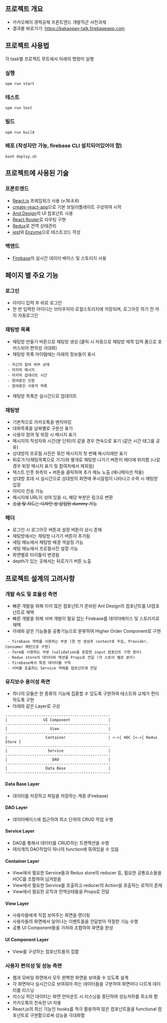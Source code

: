 ## 프로젝트 개요

- 카카오페이 경력공채 프론트엔드 개발직군 사전과제
- 결과물 바로가기: https://kakaopay-talk.firebaseapp.com

## 프로젝트 사용법

각 task별 프로젝트 루트에서 아래의 명령어 실행

### 실행

```
npm run start
```

### 테스트

```
npm run test
```

### 빌드

```
npm run build
```

### 배포 (작성자만 가능, firebase CLI 설치되어있어야 함)

```
bash deploy.sh
```

## 프로젝트에 사용된 기술

### 프론트엔드

- [React.js](https://reactjs.org/) 프레임워크 사용 (v.16.8.6)
- [create-react-app](https://facebook.github.io/create-react-app/docs/getting-started)으로 기본 보일러플레이트 구성하여 시작
- [And Design](https://ant.design/)의 UI 컴포넌트 사용
- [React Router](https://reacttraining.com/react-router/web/guides/quick-start)로 라우팅 구현
- [Redux](https://lunit.gitbook.io/redux-in-korean/)로 전역 상태관리
- [jest](https://jestjs.io/)와 [Enzyme](https://airbnb.io/enzyme/)으로 테스트코드 작성

### 백엔드

- [Firebase](https://firebase.google.com/?hl=ko)의 실시간 데이터 베이스 및 스토리지 사용

## 페이지 별 주요 기능

### 로그인

- 아이디 입력 후 바로 로그인
- 한 번 입력한 아이디는 브라우저의 로컬스토리지에 저장되며, 로그아웃 하기 전 까지 자동로그인

### 채팅방 목록

- 채팅방 만들기 버튼으로 채팅방 생성 (클릭 시 자동으로 채팅방 제목 입력 폼으로 포커스되어 편의성 극대화)
- 채팅방 목록 아이템에는 아래의 정보들이 표시

```- 채팅방 제목
 - 자신의 참여 여부 상태
 - 마지막 메시지
 - 마지막 업데이트 시간
 - 참여중인 인원
 - 참여중인 사용자 목록
```

- 채팅방 목록은 실시간으로 업데이트

### 채팅방

- 기본적으로 카카오톡을 벤치마킹
- 대화목록을 날짜별로 구분선 표기
- 사용자 참여 및 퇴장 시 메시지 표기
- 메시지의 작성자와 시간(분 단위)이 같을 경우 연속으로 표기 (같은 시간 태그를 공유)
- 상대방의 프로필 사진은 묶인 메시지의 첫 번째 메시지에만 표기
- 뒤로가기(채팅목록으로 가기)와 별개로 채팅방 나가기 버튼이 헤더에 위치함 (나갈경우 퇴장 메시지 표기 및 참여자에서 제외됨)
- 텍스트 인풋 좌측의 + 버튼을 클릭하여 추가 메뉴 노출 (에니메이션 적용)
- 상대방 초대 시 실시간으로 상대방의 화면에 푸시알림이 나타나고 수락 시 채팅방 입장
- 이미지 전송 가능
- 메시지에 URL이 섞여 있을 시, 해당 부분은 링크로 변환
- ~~송금 및 지도는 디자인 상 삽입된 dummy 기능~~

### 헤더

- 로그인 시 로그아웃 버튼과 설정 버튼이 상시 존재
- 채팅방에서는 채팅방 나가기 버튼이 추가됨
- 세팅 메뉴에서 채팅방 배경 색설정 가능
- 세팅 메뉴에서 프로필사진 설정 가능
- 화면별로 타이틀이 변경됨
- depth가 있는 곳에서는 뒤로가기 버튼 노출

## 프로젝트 설계의 고려사항

### 개발 속도 및 효율성 측면

- 빠른 개발을 위해 이미 많은 컴포넌트가 준비된 Ant Design의 컴포넌트를 UI컴포넌트로 채택
- 빠른 개발을 위해 서버 개발이 필요 없는 Firebase를 데이터베이스 및 스토리지로 채택
- 아래와 같은 기능들을 공통기능으로 분류하여 Higher Order Component로 구현

```
 - firebase 객체를 사용하는 부분 (한 번 생성후 context로 주입, Provider, Consumer 패턴으로 구현)
 - form을 사용하는 부분 (validation을 포함한 input 컴포넌트 구현 용이)
 - Redux store의 데이터와 액션을 Props로 전달 (각 스토어 별로 분리)
 - firebase에서 특정 데이터를 구독
 - 서버를 호출하는 Service 객체를 컴포넌트에 전달
```

### 유지보수 용이성 측면

- 하나의 모듈은 한 종류의 기능에 집중할 수 있도록 구현하여 테스트와 교체가 편리하도록 구현
- 아래와 같은 Layer로 구성

```
-----------------------------------------------
|                UI Component                 |
-----------------------------------------------
|                   View                      |
-----------------------------------------------
|                 Container                   | <->[ HOC ]<->[ Redux Store ]
-----------------------------------------------
|                  Service                    |
-----------------------------------------------
|                    DAO                      |
-----------------------------------------------
|                 Data Base                   |
-----------------------------------------------
```

#### Data Base Layer

- 데이터를 저장하고 파일을 저장하는 계층 (Firebase)

#### DAO Layer

- 데이터베이스에 접근하여 최소 단위의 CRUD 작업 수행

#### Service Layer

- DAO를 통해서 데이터를 CRUD하는 트랜젝션을 수행
- 여러개의 DAO작업이 하나의 function에 묶여있을 수 있음

#### Container Layer

- View에서 필요한 Service들과 Redux store의 reducer 등, 필요한 공통요소들을 HOC를 조합하여 넘겨받음
- View에서 필요한 Service를 호출하고 reducer의 Action을 호출하는 로직이 존재
- View에서 필요한 로직과 전역상태들을 Props로 전달

#### View Layer

- 사용자들에게 직접 보여주는 화면을 렌더링
- 사용자들의 화면에서 일어나는 이벤트들을 전달받아 적절한 기능 수행
- 공통 UI Component들을 가져와 조합하여 화면을 완성

#### UI Component Layer

- View를 구성하는 컴포넌트들의 집합

### 사용자 편의성 및 성능 측면

- 웹과 모바일 화면에서 모두 완벽한 화면을 보여줄 수 있도록 설계
- 각 화면마다 실시간으로 보여줘야 하는 데이터들을 구분하여 화면마다 다르게 데이터를 리스닝
- 리스닝 하던 데이터는 화면 언마운트 시 리스닝을 중단하여 성능저하를 최소화 함
- 카카오톡의 친숙한 UI 차용
- React.js의 최신 기능인 hooks를 적극 활용하여 많은 컴포넌트들을 functional 컴포넌트로 구현함으로써 성능을 극대화함
